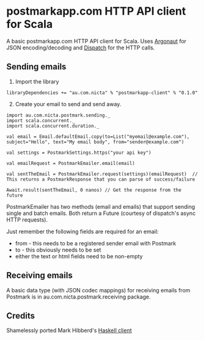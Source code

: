 postmarkapp.com HTTP API client for Scala
===
A basic postmarkapp.com HTTP API client for Scala. Uses [Argonaut](http://argonaut.io) for JSON encoding/decoding and [Dispatch](http://http://dispatch.databinder.net/) for the HTTP calls.

Sending emails
---
1. Import the library
```
libraryDependencies += "au.com.nicta" % "postmarkapp-client" % "0.1.0"
```

2. Create your email to send and send away.
```
import au.com.nicta.postmark.sending._
import scala.concurrent._
import scala.concurrent.duration._

val email = Email.defaultEmail.copy(to=List("myemail@example.com"), subject="Hello", text="My email body", from="sender@example.com")

val settings = PostmarkSettings.https("your api key")

val emailRequest = PostmarkEmailer.email(email)

val sentTheEmail = PostmarkEmailer.request(settings)(emailRequest)  // This returns a PostmarkResponse that you can parse of success/failure

Await.result(sentTheEmail, 0 nanos) // Get the response from the future
```

PostmarkEmailer has two methods (email and emails) that support sending single and batch emails. Both return a Future (courtesy of dispatch's async HTTP requests).

Just remember the following fields are required for an email:
- from - this needs to be a registered sender email with Postmark
- to - this obviously needs to be set
- either the text or html fields need to be non-empty


Receiving emails
---
A basic data type (with JSON codec mappings) for receiving emails from Postmark is in au.com.nicta.postmark.receiving package.


Credits
---
Shamelessly ported Mark Hibberd's [Haskell client](https://github.com/apiengine/postmark)